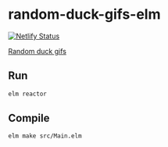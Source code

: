 # random-duck-gifs-elm
[![Netlify Status](https://api.netlify.com/api/v1/badges/1a736621-7f91-4875-8b0f-1659bbba63c2/deploy-status)](https://app.netlify.com/sites/random-duck-gifs/deploys)

[Random duck gifs](https://random-duck-gifs.netlify.com/)


## Run

```bash
elm reactor
```

## Compile

```bash
elm make src/Main.elm
```